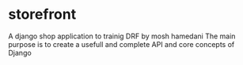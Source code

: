 # storefront
A django shop application to trainig DRF by mosh hamedani
The main purpose is to create a usefull and complete API and core concepts of Django
